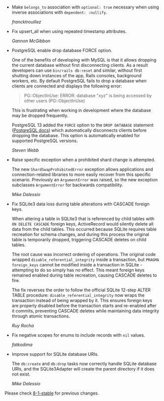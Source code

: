 *   Make `belongs_to` association with `optional: true` necessary when using
    inverse associations with `dependent: :nullify`.

    *francktrouillez*

*   Fix upsert_all when using repeated timestamp attributes.

    *Gannon McGibbon*

*   PostgreSQL enable drop database FORCE option.

    One of the benefits of developing with MySQL is that it allows dropping the
    current database without first disconnecting clients. As a result developers
    can use `bin/rails db:reset` and similar, without first shutting down
    instances of the app, Rails consoles, background workers, etc. By default
    PostgreSQL fails to drop a database when clients are connected and displays
    the following error:

      > PG::ObjectInUse: ERROR:  database "xyz" is being accessed by other users (PG::ObjectInUse)

    This is frustrating when working in development where the database may be
    dropped frequently.

    PostgreSQL 13 added the `FORCE` option to the `DROP DATABASE` statement
    ([PostgreSQL docs](https://www.postgresql.org/docs/current/sql-dropdatabase.html))
    which automatically disconnects clients before dropping the database.
    This option is automatically enabled for supported PostgreSQL versions.

    *Steven Webb*

*   Raise specific exception when a prohibited shard change is attempted.

    The new `ShardSwapProhibitedError` exception allows applications and
    connection-related libraries to more easily recover from this specific
    scenario. Previously an `ArgumentError` was raised, so the new exception
    subclasses `ArgumentError` for backwards compatibility.

    *Mike Dalessio*

*   Fix SQLite3 data loss during table alterations with CASCADE foreign keys.

    When altering a table in SQLite3 that is referenced by child tables with
    `ON DELETE CASCADE` foreign keys, ActiveRecord would silently delete all
    data from the child tables. This occurred because SQLite requires table
    recreation for schema changes, and during this process the original table
    is temporarily dropped, triggering CASCADE deletes on child tables.

    The root cause was incorrect ordering of operations. The original code
    wrapped `disable_referential_integrity` inside a transaction, but
    `PRAGMA foreign_keys` cannot be modified inside a transaction in SQLite -
    attempting to do so simply has no effect. This meant foreign keys remained
    enabled during table recreation, causing CASCADE deletes to fire.

    The fix reverses the order to follow the official SQLite 12-step ALTER TABLE
    procedure: `disable_referential_integrity` now wraps the transaction instead
    of being wrapped by it. This ensures foreign keys are properly disabled
    before the transaction starts and re-enabled after it commits, preventing
    CASCADE deletes while maintaining data integrity through atomic transactions.

    *Ruy Rocha*

*   Fix negative scopes for enums to include records with `nil` values.

    *fatkodima*

*   Improve support for SQLite database URIs.

    The `db:create` and `db:drop` tasks now correctly handle SQLite database URIs, and the
    SQLite3Adapter will create the parent directory if it does not exist.

    *Mike Dalessio*

Please check [8-1-stable](https://github.com/rails/rails/blob/8-1-stable/activerecord/CHANGELOG.md) for previous changes.
